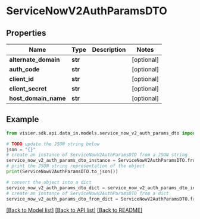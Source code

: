 # ServiceNowV2AuthParamsDTO


## Properties

Name | Type | Description | Notes
------------ | ------------- | ------------- | -------------
**alternate_domain** | **str** |  | [optional] 
**auth_code** | **str** |  | [optional] 
**client_id** | **str** |  | [optional] 
**client_secret** | **str** |  | [optional] 
**host_domain_name** | **str** |  | [optional] 

## Example

```python
from visier.sdk.api.data_in.models.service_now_v2_auth_params_dto import ServiceNowV2AuthParamsDTO

# TODO update the JSON string below
json = "{}"
# create an instance of ServiceNowV2AuthParamsDTO from a JSON string
service_now_v2_auth_params_dto_instance = ServiceNowV2AuthParamsDTO.from_json(json)
# print the JSON string representation of the object
print(ServiceNowV2AuthParamsDTO.to_json())

# convert the object into a dict
service_now_v2_auth_params_dto_dict = service_now_v2_auth_params_dto_instance.to_dict()
# create an instance of ServiceNowV2AuthParamsDTO from a dict
service_now_v2_auth_params_dto_from_dict = ServiceNowV2AuthParamsDTO.from_dict(service_now_v2_auth_params_dto_dict)
```
[[Back to Model list]](../README.md#documentation-for-models) [[Back to API list]](../README.md#documentation-for-api-endpoints) [[Back to README]](../README.md)


